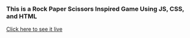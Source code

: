 ### This is a Rock Paper Scissors Inspired Game Using JS, CSS, and HTML

[Click here to see it live](https://hrodriguez007.github.io/rock-paper-scissors-game-js/)
